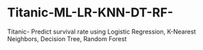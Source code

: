 # Titanic-ML-LR-KNN-DT-RF-
Titanic- Predict survival rate using Logistic Regression, K-Nearest Neighbors, Decision Tree, Random Forest

